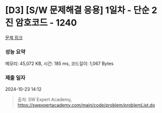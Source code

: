 # [D3] [S/W 문제해결 응용] 1일차 - 단순 2진 암호코드 - 1240 

[문제 링크](https://swexpertacademy.com/main/code/problem/problemDetail.do?contestProbId=AV15FZuqAL4CFAYD) 

### 성능 요약

메모리: 45,072 KB, 시간: 185 ms, 코드길이: 1,067 Bytes

### 제출 일자

2024-10-23 14:12



> 출처: SW Expert Academy, https://swexpertacademy.com/main/code/problem/problemList.do